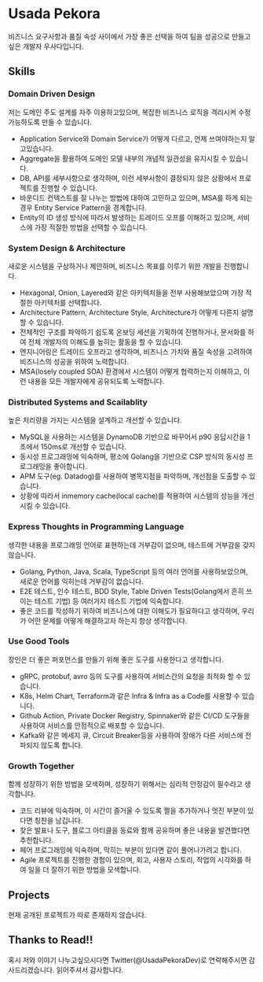 # Usada Pekora

비즈니스 요구사항과 품질 속성 사이에서 가장 좋은 선택을 하여 팀을 성공으로 만들고 싶은 개발자 우사다입니다.

## Skills

### Domain Driven Design

저는 도메인 주도 설계를 자주 이용하고있으며, 복잡한 비즈니스 로직을 격리시켜 수정가능하도록 만들 수 있습니다.

- Application Service와 Domain Service가 어떻게 다르고, 언제 쓰여야하는지 알고있습니다.
- Aggregate을 활용하여 도메인 모델 내부의 개념적 일관성을 유지시킬 수 있습니다.
- DB, API를 세부사항으로 생각하며, 이런 세부사항이 결정되지 않은 상황에서 프로젝트를 진행할 수 있습니다.
- 바운디드 컨텍스트를 잘 나누는 방법에 대하여 고민하고 있으며, MSA를 하게 되는 경우 Entity Service Pattern을 경계합니다.
- Entity의 ID 생성 방식에 따라서 발생하는 트레이드 오프를 이해하고 있으며, 서비스에 가장 적절한 방법을 선택할 수 있습니다.


### System Design & Architecture

새로운 시스템을 구상하거나 제안하며, 비즈니스 목표를 이루기 위한 개발을 진행합니다.

- Hexagonal, Onion, Layered와 같은 아키텍처들을 전부 사용해보았으며 가장 적절한 아키텍처를 선택합니다.
- Architecture Pattern, Architecture Style, Architecture가 어떻게 다른지 설명할 수 있습니다.
- 전체적인 구조를 파악하기 쉽도록 온보딩 세션을 기획하여 진행하거나, 문서화를 하여 전체 개발자의 이해도를 높히는 활동을 할 수 있습니다.
- 엔지니어링은 트레이드 오프라고 생각하며, 비즈니스 가치와 품질 속성을 고려하여 비즈니스의 성공을 위하여 노력합니다.
- MSA(losely coupled SOA) 환경에서 시스템이 어떻게 협력하는지 이해하고, 이런 내용을 모든 개발자에게 공유되도록 노력합니다.

### Distributed Systems and Scailablity

높은 처리량을 가지는 시스템을 설계하고 개선할 수 있습니다.

- MySQL을 사용하는 시스템을 DynamoDB 기반으로 바꾸어서 p90 응답시간을 1초에서 150ms로 개선할 수 있습니다.
- 동시성 프로그래밍에 익숙하며, 평소에 Golang을 기반으로 CSP 방식의 동시성 프로그래밍을 좋아합니다.
- APM 도구(eg. Datadog)를 사용하여 병목지점을 파악하며, 개선점을 도출할 수 있습니다.
- 상황에 따라서 inmemory cache(local cache)를 적용하여 시스템의 성능을 개선시킬 수 있습니다.

### Express Thoughts in Programming Language

생각한 내용을 프로그래밍 언어로 표현하는데 거부감이 없으며, 테스트에 거부감을 갖지 않습니다.

- Golang, Python, Java, Scala, TypeScript 등의 여러 언어를 사용하보았으며, 새로운 언어를 익히는데 거부감이 없습니다.
- E2E 테스트, 인수 테스트, BDD Style, Table Driven Tests(Golang에서 흔히 쓰이는 테스트 기법) 등 여러가지 테스트 기법에 익숙합니다.
- 좋은 코드를 작성하기 위하여 비즈니스에 대한 이해도가 필요하다고 생각하며, 우리가 어떤 문제를 어떻게 해결하고자 하는지 항상 생각합니다.

### Use Good Tools

장인은 더 좋은 퍼포먼스를 만들기 위해 좋은 도구를 사용한다고 생각합니다.

- gRPC, protobuf, avro 등의 도구를 사용하여 서비스간의 요청을 최적화 할 수 있습니다.
- K8s, Helm Chart, Terraform과 같은 Infra & Infra as a Code를 사용할 수 있습니다.
- Github Action, Private Docker Registry, Spinnaker와 같은 CI/CD 도구들을 사용하여 서비스를 안정적으로 배포할 수 있습니다.
- Kafka와 같은 메세지 큐, Circuit Breaker등을 사용하여 장애가 다른 서비스에 전파되지 않도록 합니다.

### Growth Together

함께 성장하기 위한 방법을 모색하며, 성장하기 위해서는 심리적 안정감이 필수라고 생각합니다.

- 코드 리뷰에 익숙하며, 이 시간이 즐거울 수 있도록 짤을 추가하거나 멋진 부분이 있다면 칭찬을 남깁니다.
- 찾은 발표나 도구, 블로그 아티클을 동료와 함께 공유하며 좋은 내용을 발견했다면 추천합니다.
- 페어 프로그래밍에 익숙하며, 막히는 부분이 있다면 같이 풀어나가려고 합니다.
- Agile 프로젝트를 진행한 경험이 있으며, 회고, 사용자 스토리, 작업의 시각화를 하여 일을 더 잘하기 위한 방법을 모색합니다.

## Projects

현재 공개된 프로젝트가 따로 존재하지 않습니다.

## Thanks to Read!!

혹시 저와 이야기 나누고싶으시다면 Twitter(@UsadaPekoraDev)로 연락해주시면 감사드리겠습니다.
읽어주셔서 감사합니다.

